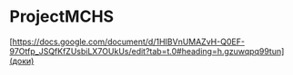 # ProjectMCHS
[https://docs.google.com/document/d/1HIBVnUMAZvH-Q0EF-97Otfp_JSQfKfZUsbiLX7OUkUs/edit?tab=t.0#heading=h.gzuwqpq99tun](доки)
